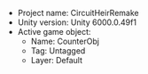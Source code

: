 <!-- UNITY CODE ASSIST INSTRUCTIONS START -->
- Project name: CircuitHeirRemake
- Unity version: Unity 6000.0.49f1
- Active game object:
  - Name: CounterObj
  - Tag: Untagged
  - Layer: Default
<!-- UNITY CODE ASSIST INSTRUCTIONS END -->